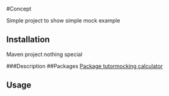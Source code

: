 #Concept

Simple  project to show simple mock example

## Installation
Maven project nothing special

###Description
##Packages
[Package tutormocking calculator](src/main/java/tutormocking/calculator/Calculator.md)

## Usage
